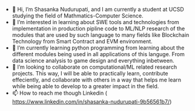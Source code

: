 - 👋 Hi, I’m Shasanka Nudurupati, and I am currently a student at UCSD studying the field of Mathmatics-Computer Science. 
- 👀 I’m interested in learning about SWE tools and technologies from implementation in production pipline code to ML/NLP research of the modules
that are used by such language to many fields like Blockchain Technology from Smart Contract and EVM environment.  
- 🌱 I’m currently learning python programming from learning about the different modules being used in all applications of this languge. 
From data science analysis to game design and everything inbetween. 
- 💞️ I’m looking to collaborate on computational/ML related research projects. This way, I will be able to practically learn, contribute effeciently, 
and collaborate with others in a way that helps me learn while being able to develop to a greater impact in the field. 
- 📫 How to reach me though Linkedin ( https://www.linkedin.com/in/shasanka-nudurupati-9b56561b7/)


<!---
Shasanka1/Shasanka1 is a ✨ special ✨ repository because its `README.md` (this file) appears on your GitHub profile.
You can click the Preview link to take a look at your changes.
--->
